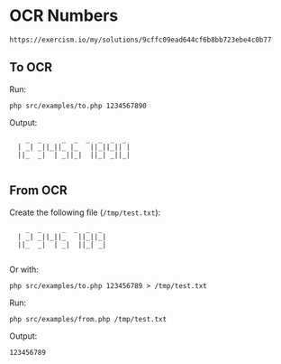 # OCR Numbers

`https://exercism.io/my/solutions/9cffc09ead644cf6b8bb723ebe4c0b77`

## To OCR

Run:

`php src/examples/to.php 1234567890`

Output:

```
    _  _     _  _  _  _  _  _ 
  | _| _||_||_ |_   ||_||_|| |
  ||_  _|  | _||_|  ||_| _||_|
                              
```

## From OCR

Create the following file (`/tmp/test.txt`):

```
    _  _     _  _  _  _ 
  | _| _||_||_   ||_||_|
  ||_  _|  | _|  ||_| _|
                        
```

Or with:

`php src/examples/to.php 123456789 > /tmp/test.txt`

Run: 

`php src/examples/from.php /tmp/test.txt`

Output: 

`123456789`

